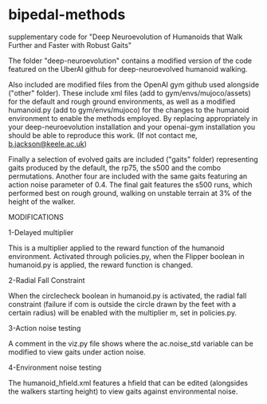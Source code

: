 # bipedal-methods
supplementary code for "Deep Neuroevolution of Humanoids that Walk Further and Faster with Robust Gaits"

The folder "deep-neuroevolution" contains a modified version of the code featured on the UberAI github for deep-neuroevolved humanoid walking. 

Also included are modified files from the OpenAI gym github used alongside ("other" folder). These include xml files (add to gym/envs/mujoco/assets) for the default and rough ground environments, as well as a modified humanoid.py (add to gym/envs/mujoco) for the changes to the humanoid environment to enable the methods employed. By replacing appropriately in your deep-neuroevolution installation and your openai-gym installation you should be able to reproduce this work. (If not contact me, b.jackson@keele.ac.uk)

Finally a selection of evolved gaits are included ("gaits" folder) representing gaits produced by the default, the rp75, the s500 and the combo permutations. Another four are included with the same gaits featuring an action noise parameter of 0.4. The final gait features the s500 runs, which performed best on rough ground, walking on unstable terrain at 3% of the height of the walker. 

MODIFICATIONS

1-Delayed multiplier

This is a multiplier applied to the reward function of the humanoid environment. Activated through policies.py, when the Flipper boolean in humanoid.py is applied, the reward function is changed.

2-Radial Fall Constraint

When the circlecheck boolean in humanoid.py is activated, the radial fall constraint (failure if com is outside the circle drawn by the feet with a certain radius) will be enabled with the multiplier m, set in policies.py.

3-Action noise testing

A comment in the viz.py file shows where the ac.noise_std variable can be modified to view gaits under action noise.

4-Environment noise testing

The humanoid_hfield.xml features a hfield that can be edited (alongsides the walkers starting height) to view gaits against environmental noise.


